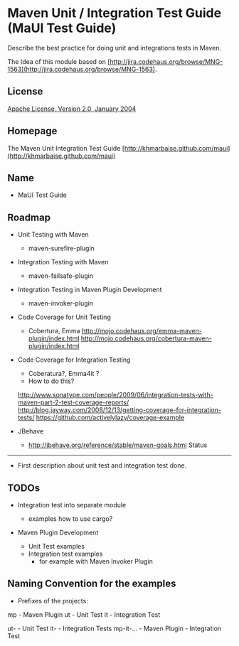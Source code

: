 Maven Unit / Integration Test Guide (MaUI Test Guide)
=====================================================


Describe the best practice for doing unit and integrations tests in Maven.

The Idea of this module based on [http://jira.codehaus.org/browse/MNG-1563](http://jira.codehaus.org/browse/MNG-1563).


License
-------
[Apache License, Version 2.0, January 2004](http://www.apache.org/licenses/)

Homepage
--------

The Maven Unit Integration Test Guide [http://khmarbaise.github.com/maui](http://khmarbaise.github.com/maui)

Name
----
 - MaUI Test Guide

Roadmap
-------
 - Unit Testing with Maven
   - maven-surefire-plugin

 - Integration Testing with Maven
   - maven-failsafe-plugin

 - Integration Testing in Maven Plugin Development
   - maven-invoker-plugin

 - Code Coverage for Unit Testing
   - Cobertura, Emma
     http://mojo.codehaus.org/emma-maven-plugin/index.html
     http://mojo.codehaus.org/cobertura-maven-plugin/index.html

 - Code Coverage for Integration Testing
   - Coberatura?, Emma4it ? 
   - How to do this?
     
    http://www.sonatype.com/people/2009/06/integration-tests-with-maven-part-2-test-coverage-reports/
    http://blog.jayway.com/2008/12/13/getting-coverage-for-integration-tests/
    https://github.com/activelylazy/coverage-example

 - JBehave
   - http://jbehave.org/reference/stable/maven-goals.html
Status
------
 - First description about unit test and integration test done.

TODOs
-----

 - Integration test into separate module
   - examples how to use cargo?

 - Maven Plugin Development
   - Unit Test examples 
   - Integration test examples
     - for example with Maven Invoker Plugin

Naming Convention for the examples
----------------------------------

  - Prefixes of the projects:

  mp - Maven Plugin
  ut - Unit Test
  it - Integration Test

  ut-       - Unit Test
  it-       - Integration Tests
  mp-it-... - Maven Plugin - Integration Test

